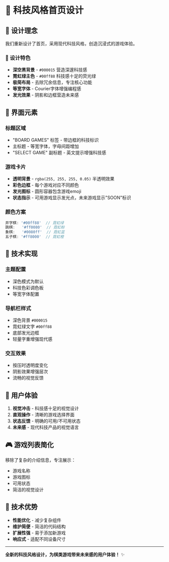 # 🚀 科技风格首页设计

## 🎨 设计理念

我们重新设计了首页，采用现代科技风格，创造沉浸式的游戏体验。

### 🌟 设计特色

- **深空黑背景** - `#000015` 营造深邃科技感
- **霓虹绿主色** - `#00ff88` 科技感十足的荧光绿
- **极简布局** - 去除冗余信息，专注核心功能
- **等宽字体** - Courier字体增强编程感
- **发光效果** - 阴影和边框营造未来感

## 🎯 界面元素

### 标题区域
- "BOARD GAMES" 标签 - 带边框的科技标识
- 主标题 - 等宽字体，字母间距增加
- "SELECT GAME" 副标题 - 英文提示增强科技感

### 游戏卡片
- **透明背景** - `rgba(255, 255, 255, 0.05)` 半透明效果
- **彩色边框** - 每个游戏对应不同颜色
- **发光图标** - 圆形容器包含游戏emoji
- **状态指示** - 可用游戏显示发光点，未来游戏显示"SOON"标识

### 颜色方案
```typescript
井字棋: '#00ff88'  // 霓虹绿
跳棋:   '#ff0080'  // 霓虹粉
象棋:   '#0080ff'  // 霓虹蓝  
五子棋: '#ff8000'  // 霓虹橙
```

## 🔧 技术实现

### 主题配置
- 深色模式为默认
- 科技色彩调色板
- 等宽字体配置

### 导航栏样式
- 深色背景 `#000015`
- 霓虹绿文字 `#00ff88`
- 底部发光边框
- 轻量字重增强现代感

### 交互效果
- 按压时透明度变化
- 阴影效果增强层次
- 流畅的视觉反馈

## 📱 用户体验

1. **视觉冲击** - 科技感十足的视觉设计
2. **直观操作** - 清晰的游戏选择界面
3. **状态反馈** - 明确的可用/不可用状态
4. **未来感** - 现代科技产品的视觉语言

## 🎮 游戏列表简化

移除了复杂的介绍信息，专注展示：
- 游戏名称
- 游戏图标
- 可用状态
- 简洁的视觉设计

## 🚀 技术优势

- **性能优化** - 减少复杂组件
- **维护简便** - 简洁的代码结构
- **扩展性强** - 易于添加新游戏
- **响应式** - 适配不同设备尺寸

---

**全新的科技风格设计，为棋类游戏带来未来感的用户体验！** ✨ 